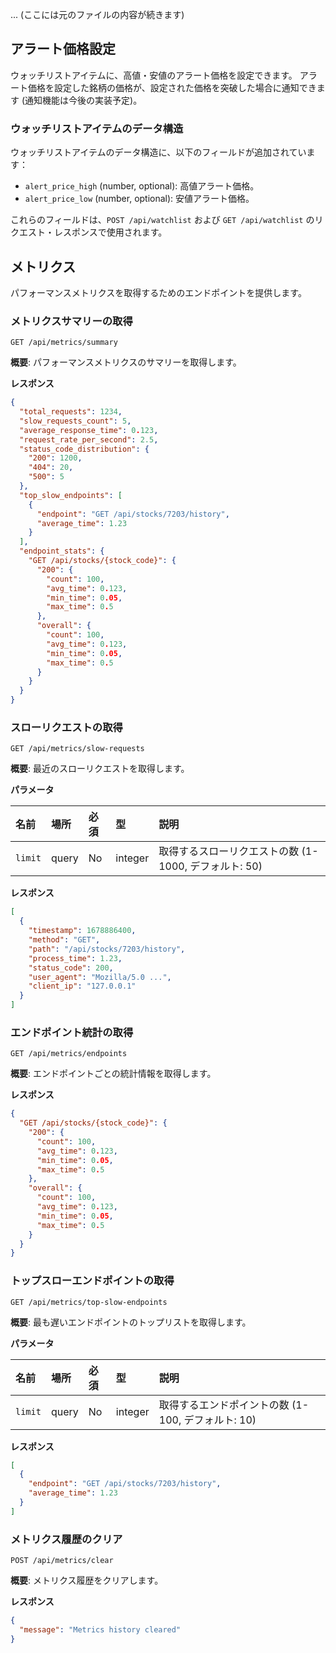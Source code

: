 ... (ここには元のファイルの内容が続きます)

## アラート価格設定

ウォッチリストアイテムに、高値・安値のアラート価格を設定できます。
アラート価格を設定した銘柄の価格が、設定された価格を突破した場合に通知できます (通知機能は今後の実装予定)。

### ウォッチリストアイテムのデータ構造

ウォッチリストアイテムのデータ構造に、以下のフィールドが追加されています：

- `alert_price_high` (number, optional): 高値アラート価格。
- `alert_price_low` (number, optional): 安値アラート価格。

これらのフィールドは、`POST /api/watchlist` および `GET /api/watchlist` のリクエスト・レスポンスで使用されます。

## メトリクス

パフォーマンスメトリクスを取得するためのエンドポイントを提供します。

### メトリクスサマリーの取得

`GET /api/metrics/summary`

**概要**: パフォーマンスメトリクスのサマリーを取得します。

**レスポンス**

```json
{
  "total_requests": 1234,
  "slow_requests_count": 5,
  "average_response_time": 0.123,
  "request_rate_per_second": 2.5,
  "status_code_distribution": {
    "200": 1200,
    "404": 20,
    "500": 5
  },
  "top_slow_endpoints": [
    {
      "endpoint": "GET /api/stocks/7203/history",
      "average_time": 1.23
    }
  ],
  "endpoint_stats": {
    "GET /api/stocks/{stock_code}": {
      "200": {
        "count": 100,
        "avg_time": 0.123,
        "min_time": 0.05,
        "max_time": 0.5
      },
      "overall": {
        "count": 100,
        "avg_time": 0.123,
        "min_time": 0.05,
        "max_time": 0.5
      }
    }
  }
}
```

### スローリクエストの取得

`GET /api/metrics/slow-requests`

**概要**: 最近のスローリクエストを取得します。

**パラメータ**

| 名前 | 場所 | 必須 | 型 | 説明 |
| :--- | :--- | :--- | :--- | :--- |
| `limit` | query | No | integer | 取得するスローリクエストの数 (1-1000, デフォルト: 50) |

**レスポンス**

```json
[
  {
    "timestamp": 1678886400,
    "method": "GET",
    "path": "/api/stocks/7203/history",
    "process_time": 1.23,
    "status_code": 200,
    "user_agent": "Mozilla/5.0 ...",
    "client_ip": "127.0.0.1"
  }
]
```

### エンドポイント統計の取得

`GET /api/metrics/endpoints`

**概要**: エンドポイントごとの統計情報を取得します。

**レスポンス**

```json
{
  "GET /api/stocks/{stock_code}": {
    "200": {
      "count": 100,
      "avg_time": 0.123,
      "min_time": 0.05,
      "max_time": 0.5
    },
    "overall": {
      "count": 100,
      "avg_time": 0.123,
      "min_time": 0.05,
      "max_time": 0.5
    }
  }
}
```

### トップスローエンドポイントの取得

`GET /api/metrics/top-slow-endpoints`

**概要**: 最も遅いエンドポイントのトップリストを取得します。

**パラメータ**

| 名前 | 場所 | 必須 | 型 | 説明 |
| :--- | :--- | :--- | :--- | :--- |
| `limit` | query | No | integer | 取得するエンドポイントの数 (1-100, デフォルト: 10) |

**レスポンス**

```json
[
  {
    "endpoint": "GET /api/stocks/7203/history",
    "average_time": 1.23
  }
]
```

### メトリクス履歴のクリア

`POST /api/metrics/clear`

**概要**: メトリクス履歴をクリアします。

**レスポンス**

```json
{
  "message": "Metrics history cleared"
}
```